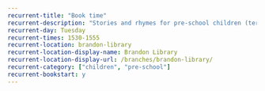 ```yaml
---
recurrent-title: "Book time"
recurrent-description: "Stories and rhymes for pre-school children (term time only)."
recurrent-day: Tuesday
recurrent-times: 1530-1555
recurrent-location: brandon-library
recurrent-location-display-name: Brandon Library
recurrent-location-display-url: /branches/brandon-library/
recurrent-category: ["children", "pre-school"]
recurrent-bookstart: y
---
```

